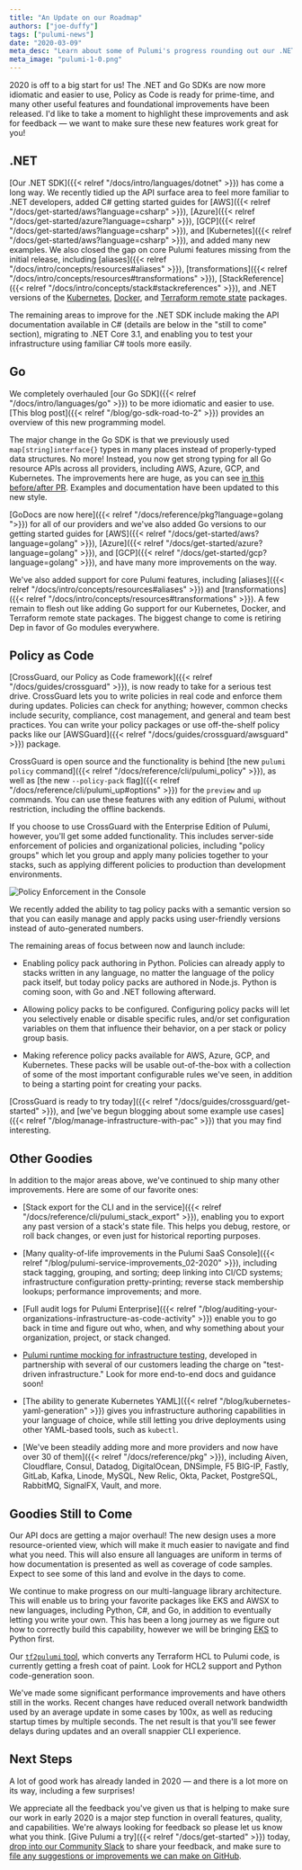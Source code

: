 ```yaml
---
title: "An Update on our Roadmap"
authors: ["joe-duffy"]
tags: ["pulumi-news"]
date: "2020-03-09"
meta_desc: "Learn about some of Pulumi's progress rounding out our .NET and Go SDKs in addition to infrastructure validation using testing and Policy as Code."
meta_image: "pulumi-1-0.png"
---
```


2020 is off to a big start for us! The .NET and Go SDKs are now more idiomatic and easier to use, Policy as Code is ready for prime-time, and many other useful features and foundational improvements have been released. I'd like to take a moment to highlight these improvements and ask for feedback &mdash; we want to make sure these new features work great for you!

<!--more-->

## .NET

[Our .NET SDK]({{< relref "/docs/intro/languages/dotnet" >}}) has come a long way. We recently tidied up the API surface area to feel more familiar to .NET developers, added C# getting started guides for [AWS]({{< relref "/docs/get-started/aws?language=csharp" >}}), [Azure]({{< relref "/docs/get-started/azure?language=csharp" >}}), [GCP]({{< relref "/docs/get-started/aws?language=csharp" >}}), and [Kubernetes]({{< relref "/docs/get-started/aws?language=csharp" >}}), and added many new examples. We also closed the gap on core Pulumi features missing from the initial release, including [aliases]({{< relref "/docs/intro/concepts/resources#aliases" >}}), [transformations]({{< relref "/docs/intro/concepts/resources#transformations" >}}), [StackReference]({{< relref "/docs/intro/concepts/stack#stackreferences" >}}), and .NET versions of the [Kubernetes](https://github.com/pulumi/pulumi-kubernetes), [Docker](https://github.com/pulumi/pulumi-docker), and [Terraform remote state](https://github.com/pulumi/pulumi-terraform) packages.

The remaining areas to improve for the .NET SDK include making the API documentation available in C# (details are below in the "still to come" section), migrating to .NET Core 3.1, and enabling you to test your infrastructure using familiar C# tools more easily.

## Go

We completely overhauled [our Go SDK]({{< relref "/docs/intro/languages/go" >}}) to be more idiomatic and easier to use. [This blog post]({{< relref "/blog/go-sdk-road-to-2" >}}) provides an overview of this new programming model.

The major change in the Go SDK is that we previously used `map[string]interface{}` types in many places instead of properly-typed data structures. No more! Instead, you now get strong typing for all Go resource APIs across all providers, including AWS, Azure, GCP, and Kubernetes. The improvements here are huge, as you can see [in this before/after PR](https://github.com/pulumi/examples/commit/b88f385a8951f81fe41cb4f40eb940b074e9263b#diff-07803f7bc3bff97871e6e3eea7287cb8). Examples and documentation have been updated to this new style.

[GoDocs are now here]({{< relref "/docs/reference/pkg?language=golang ">}}) for all of our providers and we've also added Go versions to our getting started guides for [AWS]({{< relref "/docs/get-started/aws?language=golang" >}}), [Azure]({{< relref "/docs/get-started/azure?language=golang" >}}), and [GCP]({{< relref "/docs/get-started/gcp?language=golang" >}}), and have many more improvements on the way.

We've also added support for core Pulumi features, including [aliases]({{< relref "/docs/intro/concepts/resources#aliases" >}}) and [transformations]({{< relref "/docs/intro/concepts/resources#transformations" >}}). A few remain to flesh out like adding Go support for our Kubernetes, Docker, and Terraform remote state packages. The biggest change to come is retiring Dep in favor of Go modules everywhere.

## Policy as Code

[CrossGuard, our Policy as Code framework]({{< relref "/docs/guides/crossguard" >}}), is now ready to take for a serious test drive. CrossGuard lets you to write policies in real code and enforce them during updates. Policies can check for anything; however, common checks include security, compliance, cost management, and general and team best practices. You can write your policy packages or use off-the-shelf policy packs like our [AWSGuard]({{< relref "/docs/guides/crossguard/awsguard" >}}) package.

CrossGuard is open source and the functionality is behind [the new `pulumi policy` command]({{< relref "/docs/reference/cli/pulumi_policy" >}}), as well as [the new `--policy-pack` flag]({{< relref "/docs/reference/cli/pulumi_up#options" >}}) for the `preview` and `up` commands. You can use these features with any edition of Pulumi, without restriction, including the offline backends.

If you choose to use CrossGuard with the Enterprise Edition of Pulumi, however, you'll get some added functionality. This includes server-side enforcement of policies and organizational policies, including "policy groups" which let you group and apply many policies together to your stacks, such as applying different policies to production than development environments.

![Policy Enforcement in the Console](./PolicyEnforcement.png)

We recently added the ability to tag policy packs with a semantic version so that you can easily manage and apply packs using user-friendly versions instead of auto-generated numbers.

The remaining areas of focus between now and launch include:

* Enabling policy pack authoring in Python. Policies can already apply to stacks written in any language, no matter the language of the policy pack itself, but today policy packs are authored in Node.js. Python is coming soon, with Go and .NET following afterward.

* Allowing policy packs to be configured. Configuring policy packs will let you selectively enable or disable specific rules, and/or set configuration variables on them that influence their behavior, on a per stack or policy group basis.

* Making reference policy packs available for AWS, Azure, GCP, and Kubernetes. These packs will be usable out-of-the-box with a collection of some of the most important configurable rules we've seen, in addition to being a starting point for creating your packs.

[CrossGuard is ready to try today]({{< relref "/docs/guides/crossguard/get-started" >}}), and [we've begun blogging about some example use cases]({{< relref "/blog/manage-infrastructure-with-pac" >}}) that you may find interesting.

## Other Goodies

In addition to the major areas above, we've continued to ship many other improvements. Here are some of our favorite ones:

* [Stack export for the CLI and in the service]({{< relref "/docs/reference/cli/pulumi_stack_export" >}}), enabling you to export any past version of a stack's state file. This helps you debug, restore, or roll back changes, or even just for historical reporting purposes.

* [Many quality-of-life improvements in the Pulumi SaaS Console]({{< relref "/blog/pulumi-service-improvements_02-2020" >}}), including stack tagging, grouping, and sorting; deep linking into CI/CD systems; infrastructure configuration pretty-printing; reverse stack membership lookups; performance improvements; and more.

* [Full audit logs for Pulumi Enterprise]({{< relref "/blog/auditing-your-organizations-infrastructure-as-code-activity" >}}) enable you to go back in time and figure out who, when, and why something about your organization, project, or stack changed.

* [Pulumi runtime mocking for infrastructure testing](https://github.com/pulumi/pulumi/pull/3738), developed in partnership with several of our customers leading the charge on "test-driven infrastructure." Look for more end-to-end docs and guidance soon!

* [The ability to generate Kubernetes YAML]({{< relref "/blog/kubernetes-yaml-generation" >}}) gives you infrastructure authoring capabilities in your language of choice, while still letting you drive deployments using other YAML-based tools, such as `kubectl`.

* [We've been steadily adding more and more providers and now have over 30 of them]({{< relref "/docs/reference/pkg" >}}), including Aiven, Cloudflare, Consul, Datadog, DigitalOcean, DNSimple, F5 BIG-IP, Fastly, GitLab, Kafka, Linode, MySQL, New Relic, Okta, Packet, PostgreSQL, RabbitMQ, SignalFX, Vault, and more.

## Goodies Still to Come

Our API docs are getting a major overhaul! The new design uses a more resource-oriented view, which will make it much easier to navigate and find what you need. This will also ensure all languages are uniform in terms of how documentation is presented as well as coverage of code samples. Expect to see some of this land and evolve in the days to come.

We continue to make progress on our multi-language library architecture. This will enable us to bring your favorite packages like EKS and AWSX to new languages, including Python, C#, and Go, in addition to eventually letting you write your own. This has been a long journey as we figure out how to correctly build this capability, however we will be bringing [EKS](https://github.com/pulumi/pulumi-eks) to Python first.

Our [`tf2pulumi` tool](https://github.com/pulumi/tf2pulumi), which converts any Terraform HCL to Pulumi code, is currently getting a fresh coat of paint. Look for HCL2 support and Python code-generation soon.

We've made some significant performance improvements and have others still in the works. Recent changes have reduced overall network bandwidth used by an average update in some cases by 100x, as well as reducing startup times by multiple seconds. The net result is that you'll see fewer delays during updates and an overall snappier CLI experience.

## Next Steps

A lot of good work has already landed in 2020 &mdash; and there is a lot more on its way, including a few surprises!

We appreciate all the feedback you've given us that is helping to make sure our work in early 2020 is a major step function in overall features, quality, and capabilities. We're always looking for feedback so please let us know what you think. [Give Pulumi a try]({{< relref "/docs/get-started" >}}) today, [drop into our Community Slack](https://slack.pulumi.com) to share your feedback, and make sure to [file any suggestions or improvements we can make on GitHub](https://github.com/pulumi/pulumi/issues/new).
